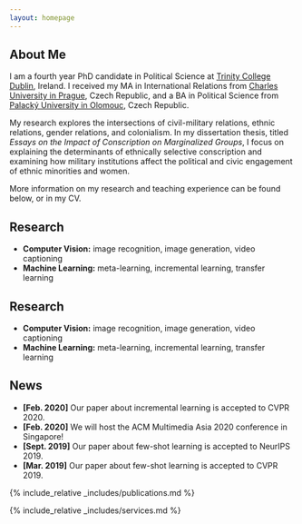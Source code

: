 ```yaml
---
layout: homepage
---
```


## About Me

I am a fourth year PhD candidate in Political Science at [Trinity College Dublin](http://tcd.ie), Ireland. I received my MA in International Relations from [Charles University in Prague](http://cuni.cz), Czech Republic, and a BA in Political Science from [Palacký University in Olomouc](http://upol.cz), Czech Republic.

My research explores the intersections of civil-military relations, ethnic relations, gender relations, and colonialism. In my dissertation thesis, titled <em>Essays on the Impact of Conscription on Marginalized Groups</em>, I focus on explaining the determinants of ethnically selective conscription and examining how military institutions affect the political and civic engagement of ethnic minorities and women.

More information on my research and teaching experience can be found below, or in my CV. 

## Research

- **Computer Vision:** image recognition, image generation, video captioning
- **Machine Learning:** meta-learning, incremental learning, transfer learning

## Research

- **Computer Vision:** image recognition, image generation, video captioning
- **Machine Learning:** meta-learning, incremental learning, transfer learning

## News

- **[Feb. 2020]** Our paper about incremental learning is accepted to CVPR 2020.
- **[Feb. 2020]** We will host the ACM Multimedia Asia 2020 conference in Singapore!
- **[Sept. 2019]** Our paper about few-shot learning is accepted to NeurIPS 2019.
- **[Mar. 2019]** Our paper about few-shot learning is accepted to CVPR 2019.

{% include_relative _includes/publications.md %}

{% include_relative _includes/services.md %}
